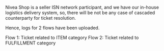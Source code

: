 Nivea Shop is a seller ISN network participant, and we have our in-house logistics delivery system, so, there will be not be any case of cascaded counterparty for ticket resolution.

Hence, logs for 2 flows have been uploaded.

Flow 1: Ticket related to ITEM category
Flow 2: Ticket related to FULFILLMENT category
